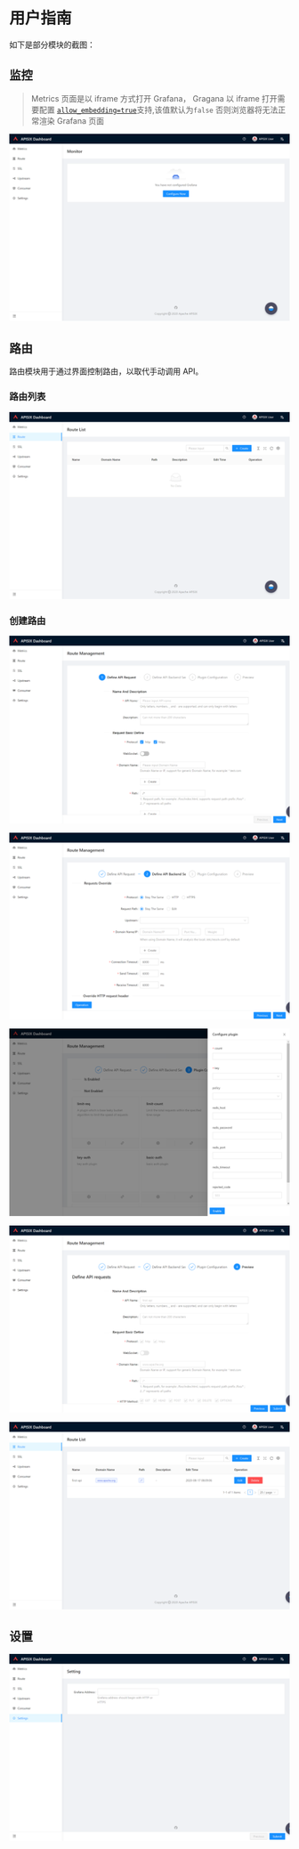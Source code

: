 <!--
#
# Licensed to the Apache Software Foundation (ASF) under one or more
# contributor license agreements.  See the NOTICE file distributed with
# this work for additional information regarding copyright ownership.
# The ASF licenses this file to You under the Apache License, Version 2.0
# (the "License"); you may not use this file except in compliance with
# the License.  You may obtain a copy of the License at
#
#     http://www.apache.org/licenses/LICENSE-2.0
#
# Unless required by applicable law or agreed to in writing, software
# distributed under the License is distributed on an "AS IS" BASIS,
# WITHOUT WARRANTIES OR CONDITIONS OF ANY KIND, either express or implied.
# See the License for the specific language governing permissions and
# limitations under the License.
#
-->

# 用户指南

如下是部分模块的截图：

## 监控

> Metrics 页面是以 iframe 方式打开 Grafana， Gragana 以 iframe 打开需要配置 [`allow_embedding=true`](https://grafana.com/docs/grafana/latest/administration/configuration/#allow_embedding)支持,该值默认为`false`  否则浏览器将无法正常渲染 Grafana 页面

![metrics-en](./images/metrics-en.png)

## 路由

路由模块用于通过界面控制路由，以取代手动调用 API。

### 路由列表

![route-list](./images/route-list-en.png)

### 创建路由

![route-create-step1-en](./images/route-create-step1-en.png)

![route-create-step2-en](./images/route-create-step2-en.png)

![route-create-step3-en](./images/route-create-step3-en.png)

![route-create-step4-en](./images/route-create-step4-en.png)

![route-create-done-list-en](./images/route-create-done-list-en.png)

## 设置

![setting](./images/setting-en.png)
